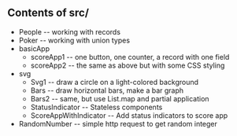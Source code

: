 ## Contents of src/

* People		-- working with records
* Poker	-- working with union types
* basicApp
    - scoreApp1 -- one button, one counter, a record with one field
    - scoreApp2 -- the same as above but with some CSS styling
* svg
    - Svg1  -- draw a circle on a light-colored background
    - Bars -- draw horizontal bars, make a bar graph
    - Bars2  -- same, but use List.map and partial application
    - StatusIndicator -- Stateless components
    - ScoreAppWithIndicator  -- Add status indicators to score app
* RandomNumber  -- simple http request to get random integer
